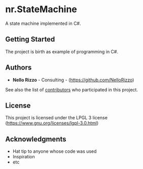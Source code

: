 # nr.StateMachine

A state machine implemented in C#.

## Getting Started

The project is birth as example of programming in C#.

## Authors

* **Nello Rizzo** - Consulting - (https://github.com/NelloRizzo)

See also the list of [contributors](https://github.com/NelloRizzo/nr.StateMachine/contributors) who participated in this project.

## License

This project is licensed under the LPGL 3 license (https://www.gnu.org/licenses/lgpl-3.0.html)

## Acknowledgments

* Hat tip to anyone whose code was used
* Inspiration
* etc
